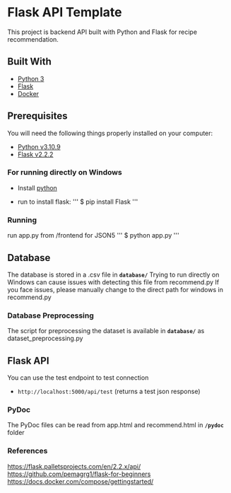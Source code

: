 # Flask API Template

This project is backend API built with Python and Flask for recipe recommendation.

## Built With

* [Python 3](https://www.python.org/)
* [Flask](http://flask.pocoo.org/)
* [Docker](https://www.docker.com/)

## Prerequisites

You will need the following things properly installed on your computer:
* [Python v3.10.9](https://www.python.org/)
* [Flask v2.2.2](http://flask.pocoo.org/)

### For running directly on Windows

* Install [python](https://www.python.org/downloads/)

* run to install flask:
'''
  $ pip install Flask
'''

### Running
run app.py from /frontend for JSON5
'''
  $ python app.py
'''

## Database

The database is stored in a .csv file in **`database/`**
Trying to run directly on Windows can cause issues with detecting this file from recommend.py
If you face issues, please manually change to the direct path for windows in recommend.py

### Database Preprocessing

The script for preprocessing the dataset is available in **`database/`** as dataset_preprocessing.py

## Flask API

You can use the test endpoint to test connection

* `http://localhost:5000/api/test`
(returns a test json response)

### PyDoc

The PyDoc files can be read from app.html and recommend.html in **`/pydoc`** folder

### References
https://flask.palletsprojects.com/en/2.2.x/api/
https://github.com/pemagrg1/flask-for-beginners
https://docs.docker.com/compose/gettingstarted/

